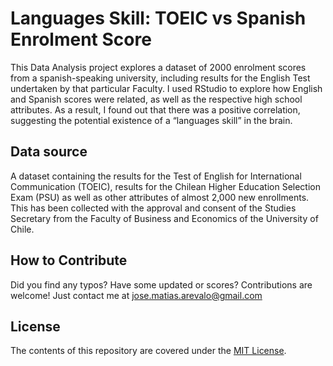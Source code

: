 # Languages Skill: TOEIC vs Spanish Enrolment Score


This Data Analysis project explores a dataset of 2000 enrolment scores from a spanish-speaking university, including results for the English Test undertaken by that particular Faculty. I used RStudio to explore how English and Spanish scores were related, as well as the respective high school attributes. As a result, I found out that there was a positive correlation, suggesting the potential existence of a “languages skill” in the brain.


## Data source

A dataset containing the results for the Test of English for International Communication (TOEIC), results for the Chilean Higher Education Selection Exam (PSU) as well as other attributes of almost 2,000 new enrollments. This has been collected with the approval and consent of the Studies Secretary from the Faculty of Business and Economics of the University of Chile.


## How to Contribute

Did you find any typos? Have some updated or scores? Contributions are welcome!
Just contact me at jose.matias.arevalo@gmail.com

## License

The contents of this repository are covered under the [MIT License](https://choosealicense.com/licenses/mit/).